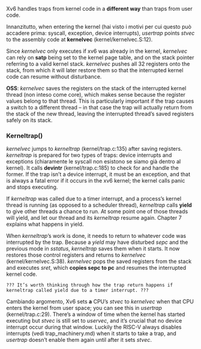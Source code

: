 Xv6 handles traps from kernel code in a **different way** than traps from user code.

Innanzitutto, when entering the kernel (hai visto i motivi per cui questo può accadere prima: syscall, exception, device interrupts), *usertrap* points *stvec* to the assembly code at **kernelvec** (kernel/kernelvec.S:12).

Since *kernelvec* only executes if xv6 was already in the kernel, *kernelvec* can rely on **satp** being set to the kernel page table, and on the stack pointer referring to a valid kernel stack. *kernelvec* pushes all 32 registers onto the stack, from which it will later restore them so that the interrupted kernel code can resume without disturbance.

**OSS**: *kernelvec* saves the registers on the stack of the interrupted kernel thread (non inteso come core), which makes sense because the register values belong to that thread. This is particularly important if the trap causes a switch to a different thread – in that case the trap will actually return from the stack of the new thread, leaving the interrupted thread’s saved registers safely on its stack.

### Kerneltrap()
*kernelvec* jumps to *kerneltrap* (kernel/trap.c:135) after saving registers. *kerneltrap* is prepared for two types of traps: device interrupts and exceptions (chiaramente le syscall non esistono se siamo già dentro al kernel). It calls **devintr** (kernel/trap.c:185) to check for and handle the former. If the trap isn’t a device interrupt, it must be an exception, and that is always a fatal error if it occurs in the xv6 kernel; the kernel calls panic and stops executing.

If _kerneltrap_ was called due to a timer interrupt, and a process’s kernel thread is running (as opposed to a scheduler thread), *kerneltrap* calls **yield** to give other threads a chance to run. At some point one of those threads will yield, and let our thread and its *kerneltrap* resume again. Chapter 7 explains what happens in yield.

When *kerneltrap*’s work is done, it needs to return to whatever code was interrupted by the trap. Because a *yield* may have disturbed *sepc* and the previous mode in *sstatus*, *kerneltrap* saves them when it starts. It now restores those control registers and returns to *kernelvec* (kernel/kernelvec.S:38). *kernelvec* pops the saved registers from the stack and executes *sret*, which **copies sepc to pc** and resumes the interrupted kernel code.

    ??? It’s worth thinking through how the trap return happens if kerneltrap called yield due to a timer interrupt. ???

Cambiando argomento, Xv6 sets **a** CPU’s *stvec* to *kernelvec* when that CPU enters the kernel from user space; you can see this in *usertrap* (kernel/trap.c:29). There’s a window of time when the kernel has started executing but *stvec* is still set to *uservec*, and it’s crucial that no device interrupt occur during that window. Luckily the RISC-V always disables interrupts (vedi trap_machinery.md) when it starts to take a trap, and *usertrap* doesn’t enable them again until after it sets *stvec*.